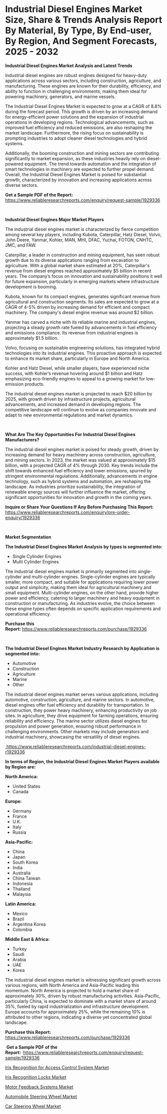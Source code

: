 <p><h1>Industrial Diesel Engines Market Size, Share & Trends Analysis Report By Material, By Type, By End-user, By Region, And Segment Forecasts, 2025 - 2032</h1></p><p><strong>Industrial Diesel Engines Market Analysis and Latest Trends</strong></p>
<p><p>Industrial diesel engines are robust engines designed for heavy-duty applications across various sectors, including construction, agriculture, and manufacturing. These engines are known for their durability, efficiency, and ability to function in challenging environments, making them ideal for powering machinery, generators, and marine vessels.</p><p>The Industrial Diesel Engines Market is expected to grow at a CAGR of 8.8% during the forecast period. This growth is driven by an increasing demand for energy-efficient power solutions and the expansion of industrial operations in developing regions. Technological advancements, such as improved fuel efficiency and reduced emissions, are also reshaping the market landscape. Furthermore, the rising focus on sustainability is prompting industries to adopt cleaner diesel technologies and hybrid systems.</p><p>Additionally, the booming construction and mining sectors are contributing significantly to market expansion, as these industries heavily rely on diesel-powered equipment. The trend towards automation and the integration of smart technologies in machinery are expected to further propel demand. Overall, the Industrial Diesel Engines Market is poised for substantial growth, characterized by innovation and increasing applications across diverse sectors.</p></p>
<p><strong>Get a Sample PDF of the Report:&nbsp;</strong> <a href="https://www.reliableresearchreports.com/enquiry/request-sample/1929336?utm_campaign=102&utm_medium=2&utm_source=Github&utm_content=ia&utm_term=16012025&utm_id=industrial-diesel-engines">https://www.reliableresearchreports.com/enquiry/request-sample/1929336</a></p>
<p>&nbsp;</p>
<p><strong>Industrial Diesel Engines Major Market Players</strong></p>
<p><p>The industrial diesel engines market is characterized by fierce competition among several key players, including Kubota, Caterpillar, Hatz Diesel, Volvo, John Deere, Yanmar, Kohler, MAN, MHI, DFAC, Yuchai, FOTON, CNHTC, JMC, and FAW. </p><p>Caterpillar, a leader in construction and mining equipment, has seen robust growth due to its diverse applications ranging from excavation to agriculture. With a global market share estimated at 20%, Caterpillar's revenue from diesel engines reached approximately $5 billion in recent years. The company’s focus on innovation and sustainability positions it well for future expansion, particularly in emerging markets where infrastructure development is booming.</p><p>Kubota, known for its compact engines, generates significant revenue from agricultural and construction segments. Its sales are expected to grow at a CAGR of 4-5% driven by increasing demand for efficient and compact machinery. The company's diesel engine revenue was around $2 billion.</p><p>Yanmar has carved a niche with its reliable marine and industrial engines, projecting a steady growth rate fueled by advancements in fuel efficiency and emissions compliance. Its revenue from industrial engines is approximately $1.5 billion.</p><p>Volvo, focusing on sustainable engineering solutions, has integrated hybrid technologies into its industrial engines. This proactive approach is expected to enhance its market share, particularly in Europe and North America.</p><p>Kohler and Hatz Diesel, while smaller players, have experienced niche success, with Kohler’s revenue hovering around $1 billion and Hatz emphasizing eco-friendly engines to appeal to a growing market for low-emission products.</p><p>The industrial diesel engines market is projected to reach $20 billion by 2025, with growth driven by infrastructure projects, agricultural advancements, and increased demand in developing regions. The competitive landscape will continue to evolve as companies innovate and adapt to new environmental regulations and market dynamics.</p></p>
<p>&nbsp;</p>
<p><strong>What Are The Key Opportunities For Industrial Diesel Engines Manufacturers?</strong></p>
<p><p>The industrial diesel engines market is poised for steady growth, driven by increasing demand for heavy machinery across construction, agriculture, and mining sectors. In 2023, the market was valued at approximately $15 billion, with a projected CAGR of 4% through 2030. Key trends include the shift towards enhanced fuel efficiency and lower emissions, spurred by stringent environmental regulations. Additionally, advancements in engine technology, such as hybrid systems and automation, are reshaping the landscape. As industries prioritize sustainability, the integration of renewable energy sources will further influence the market, offering significant opportunities for innovation and growth in the coming years.</p></p>
<p><strong>Inquire or Share Your Questions If Any Before Purchasing This Report:</strong> <a href="https://www.reliableresearchreports.com/enquiry/pre-order-enquiry/1929336?utm_campaign=102&utm_medium=2&utm_source=Github&utm_content=ia&utm_term=16012025&utm_id=industrial-diesel-engines">https://www.reliableresearchreports.com/enquiry/pre-order-enquiry/1929336</a></p>
<p>&nbsp;</p>
<p><strong>Market Segmentation</strong></p>
<p><strong>The Industrial Diesel Engines Market Analysis by types is segmented into:</strong></p>
<p><ul><li>Single Cylinder Engines</li><li>Multi Cylinder Engines</li></ul></p>
<p><p>The industrial diesel engines market is primarily segmented into single-cylinder and multi-cylinder engines. Single-cylinder engines are typically smaller, more compact, and suitable for applications requiring lower power output and simplicity, making them ideal for agricultural machinery and small equipment. Multi-cylinder engines, on the other hand, provide higher power and efficiency, catering to larger machinery and heavy equipment in construction or manufacturing. As industries evolve, the choice between these engine types often depends on specific application requirements and operational efficiency.</p></p>
<p><strong>Purchase this Report:&nbsp;</strong><a href="https://www.reliableresearchreports.com/purchase/1929336?utm_campaign=102&utm_medium=2&utm_source=Github&utm_content=ia&utm_term=16012025&utm_id=industrial-diesel-engines">https://www.reliableresearchreports.com/purchase/1929336</a></p>
<p>&nbsp;</p>
<p><strong>The Industrial Diesel Engines Market Industry Research by Application is segmented into:</strong></p>
<p><ul><li>Automotive</li><li>Construction</li><li>Agriculture</li><li>Marine</li><li>Other</li></ul></p>
<p><p>The industrial diesel engines market serves various applications, including automotive, construction, agriculture, and marine sectors. In automotive, diesel engines offer fuel efficiency and durability for transportation. In construction, they power heavy machinery, enhancing productivity on job sites. In agriculture, they drive equipment for farming operations, ensuring reliability and efficiency. The marine sector utilizes diesel engines for propulsion and power generation, ensuring robust performance in challenging environments. Other markets may include generators and industrial machinery, showcasing the versatility of diesel engines.</p></p>
<p><a href="https://www.reliableresearchreports.com/industrial-diesel-engines-r1929336?utm_campaign=102&utm_medium=2&utm_source=Github&utm_content=ia&utm_term=16012025&utm_id=industrial-diesel-engines">&nbsp;https://www.reliableresearchreports.com/industrial-diesel-engines-r1929336</a></p>
<p><strong>In terms of Region, the Industrial Diesel Engines Market Players available by Region are:</strong></p>
<p>
    <p> <strong> North America: </strong>
        <ul>
            <li>United States</li>
            <li>Canada</li>
        </ul>
        </p> 
    <p> <strong> Europe: </strong>
        <ul>
            <li>Germany</li>
            <li>France</li>
            <li>U.K.</li>
            <li>Italy</li>
            <li>Russia</li>
        </ul>
        </p> 
    <p> <strong> Asia-Pacific: </strong>
        <ul>
            <li>China</li>
            <li>Japan</li>
            <li>South Korea</li>
            <li>India</li>
            <li>Australia</li>
            <li>China Taiwan</li>
            <li>Indonesia</li>
            <li>Thailand</li>
            <li>Malaysia</li>
        </ul>
        </p> 
    <p> <strong> Latin America: </strong>
        <ul>
            <li>Mexico</li>
            <li>Brazil</li>
            <li>Argentina Korea</li>
            <li>Colombia</li>
        </ul>
        </p> 
    <p> <strong> Middle East & Africa: </strong>
        <ul>
            <li>Turkey</li>
            <li>Saudi</li>
            <li>Arabia</li>
            <li>UAE</li>
            <li>Korea</li>
        </ul>
    </p>
    </p>
<p><p>The industrial diesel engines market is witnessing significant growth across various regions, with North America and Asia-Pacific leading this momentum. North America is projected to hold a market share of approximately 30%, driven by robust manufacturing activities. Asia-Pacific, particularly China, is expected to dominate with a market share of around 35%, fueled by rapid industrialization and infrastructure development. Europe accounts for approximately 25%, while the remaining 10% is attributed to other regions, indicating a diverse yet concentrated global landscape.</p></p>
<p><strong>Purchase this Report: </strong><a href="https://www.reliableresearchreports.com/purchase/1929336?utm_campaign=102&utm_medium=2&utm_source=Github&utm_content=ia&utm_term=16012025&utm_id=industrial-diesel-engines">https://www.reliableresearchreports.com/purchase/1929336</a></p>
<p>&nbsp;<strong>Get a Sample PDF of the Report:&nbsp;&nbsp;</strong><a href="https://www.reliableresearchreports.com/enquiry/request-sample/1929336?utm_campaign=102&utm_medium=2&utm_source=Github&utm_content=ia&utm_term=16012025&utm_id=industrial-diesel-engines">https://www.reliableresearchreports.com/enquiry/request-sample/1929336</a></p>
<p><strong></strong></p>
<p><p><a href="https://github.com/NargisHussain75/Market-Research-Report-List-1/blob/main/iris-recognition-for-access-control-system-market.md?utm_campaign=102&utm_medium=2&utm_source=Github&utm_content=ia&utm_term=16012025&utm_id=industrial-diesel-engines">Iris Recognition for Access Control System Market</a></p><p><a href="https://github.com/hillsmyung726/Market-Research-Report-List-1/blob/main/iris-recognition-locks-market.md?utm_campaign=102&utm_medium=2&utm_source=Github&utm_content=ia&utm_term=16012025&utm_id=industrial-diesel-engines">Iris Recognition Locks Market</a></p><p><a href="https://github.com/pearlinewhite4692/Market-Research-Report-List-1/blob/main/motor-feedback-systems-market.md?utm_campaign=102&utm_medium=2&utm_source=Github&utm_content=ia&utm_term=16012025&utm_id=industrial-diesel-engines">Motor Feedback Systems Market</a></p><p><a href="https://github.com/lylyparadise/Market-Research-Report-List-5/blob/main/automobile-steering-wheel-market.md?utm_campaign=102&utm_medium=2&utm_source=Github&utm_content=ia&utm_term=16012025&utm_id=industrial-diesel-engines">Automobile Steering Wheel Market</a></p><p><a href="https://github.com/FlorianWolf90/Market-Research-Report-List-1/blob/main/car-steering-wheel-market.md?utm_campaign=102&utm_medium=2&utm_source=Github&utm_content=ia&utm_term=16012025&utm_id=industrial-diesel-engines">Car Steering Wheel Market</a></p></p>